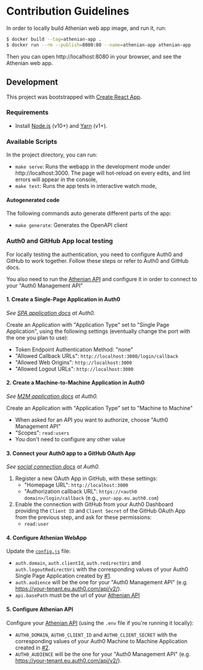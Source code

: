 # Contribution Guidelines

In order to locally build Athenian web app image, and run it, run:

```bash
$ docker build --tag=athenian-app .
$ docker run --rm --publish=8080:80 --name=athenian-app athenian-app
```

Then you can open http://localhost:8080 in your browser, and see the Athenian web app.


## Development

This project was bootstrapped with [Create React App](https://github.com/facebook/create-react-app).


### Requirements

- Install [Node.js](https://nodejs.org) (v10+) and [Yarn](https://yarnpkg.com/en/docs/install) (v1+).


### Available Scripts

In the project directory, you can run:

- `make serve`: Runs the webapp in the development mode under http://localhost:3000. The page will hot-reload on every edits, and lint errors will appear in the console,
- `make test`: Runs the app tests in interactive watch mode,

#### Autogenerated code

The following commands auto generate different parts of the app:
- `make generate`: Generates the OpenAPI client


### Auth0 and GitHub App local testing

For locally testing the authentication, you need to configure Auth0 and GitHub to work together. Follow these steps or refer to Auth0 and GitHub docs.

You also need to run the [Athenian API](https://github.com/athenianco/athenian-api) and configure it in order to connect to your "Auth0 Management API"

#### 1. Create a Single-Page Application in Auth0
_See [SPA application docs](https://auth0.com/docs/dashboard/guides/applications/register-app-spa) at Auth0._

Create an Application with "Application Type" set to "Single Page Application", using the following settings (eventually change the port with the one you plan to use):
- Token Endpoint Authentication Method: "none"
- "Allowed Callback URLs": `http://localhost:3000/login/callback`
- "Allowed Web Origins": `http://localhost:3000`
- "Allowed Logout URLs": `http://localhost:3000`

#### 2. Create a Machine-to-Machine Application in Auth0
_See [M2M application docs](https://auth0.com/docs/dashboard/guides/applications/register-app-m2m) at Auth0._


Create an Application with "Application Type" set to "Machine to Machine"
- When asked for an API you want to authorize, choose "Auth0 Management API"
- "Scopes": `read:users`
- You don't need to configure any other value

#### 3. Connect your Auth0 app to a GitHub OAuth App
_See [social connection docs](https://auth0.com/docs/connections/social/github) at Auth0._

1. Register a new OAuth App in GitHub,  with these settings:
    - "Homepage URL": `http://localhost:3000`
    - "Authorization callback URL": `https://<auth0 domain>/login/callback` (e.g., `your-app.eu.auth0.com`)
2. Enable the connection with GitHub from your Auth0 Dashboard providing the `Client ID` and `Client Secret` of the GitHub OAuth App from the previous step, and ask for these permissions:
    - `read:user`

#### 4. Configure Athenian WebApp

Update the [`config.js`](https://github.com/athenianco/athenian-webapp/blob/master/public/config.js) file:
- `auth.domain`, `auth.clientId`, `auth.redirectUri` and `auth.logoutRedirectUri` with the corresponding values of your Auth0 Single Page Application created by [#1](#1-create-a-single-page-application-in-auth0).
- `auth.audience` will be the one for your "Auth0 Management API" (e.g. https://your-tenant.eu.auth0.com/api/v2/).
- `api.basePath` must be the url of your [Athenian API](https://github.com/athenianco/athenian-api)


#### 5. Configure Athenian API
Configure your [Athenian API](https://github.com/athenianco/athenian-api) (using the `.env` file if you're running it locally):
- `AUTH0_DOMAIN`, `AUTH0_CLIENT_ID` and `AUTH0_CLIENT_SECRET` with the corresponding values of your Auth0 Machine to Machine Application created in [#2](#2-create-a-machine-to-machine-application-in-auth0).
- `AUTH0_AUDIENCE` will be the one for your "Auth0 Management API" (e.g. https://your-tenant.eu.auth0.com/api/v2/).
